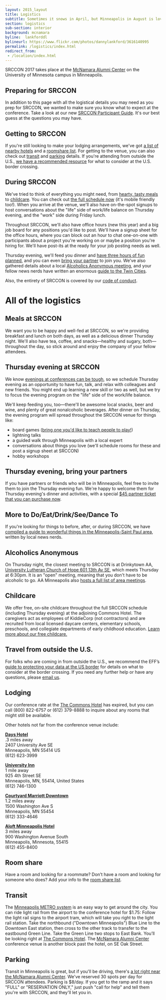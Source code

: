 ```yaml
---
layout: 2015_layout
title: Logistics
subtitle: Sometimes it snows in April, but Minneapolis in August is lovely, as is our light-filled venue.
section: logistics
sub-section: interior
background: mcnamara
byline:  lankforddl
bylineurl: https://www.flickr.com/photos/dannylankford/3616140995
permalink: /logistics/index.html
redirect_from:
 - /location/index.html
---
```

SRCCON 2017 takes place at the <a href="https://www.google.com/maps/place/mcnamara+alumni+center/@44.975251,-93.227871,15z/data=!4m2!3m1!1s0x0:0x5f984f594ceab6ad?sa=X&ei=9qzmVISFC4iegwTskYDYCg&ved=0CIcBEPwSMBA">McNamara Alumni Center</a> on the University of Minnesota campus in Minneapolis.

## Preparing for SRCCON
In addition to this page with all the logistical details you may need as you prep for SRCCON, we wanted to make sure you know what to expect at the conference. Take a look at our new [SRCCON Participant Guide](/guide/participant/index.html). It's our best guess at the questions you may have.

## Getting to SRCCON
If you're still looking to make your lodging arrangements, we've got [a list of nearby hotels](#lodging) and a [roomshare list](#room-share). For getting to the venue, you can also check out [transit](#transit) and [parking](#parking) details. If you're attending from outside the U.S., [we have a recommended resource](#travel-from-outside-the-us) for what to consider at the U.S. border crossing.

## During SRCCON
We've tried to think of everything you might need, from [hearty, tasty meals](#meals-at-srccon) to [childcare](#childcare). You can check out [the full schedule now](http://schedule.srccon.org/) (it's mobile friendly too!). When you arrive at the venue, we'll also have on-the-spot signups to host conversations about the "life" side of work/life balance on Thursday evening, and the "work" side during Friday lunch.

Throughout SRCCON, we'll also have office hours (new this year) and a big job board for any positions you'd like to post. We'll have a signup sheet for the office hours, where you can block out an hour to chat one-on-one with participants about a project you're working on or maybe a position you're hiring for. We'll have post-its at the ready for your job posting needs as well.

Thursday evening, we'll feed you dinner and [have three hours of fun planned](#thursday-evening-at-srccon), and you can even [bring your partner](#thursday-evening-bring-your-partners) to join you. We've also gathered details about a local [Alcoholics Anonymous meeting](#alcoholics-anonymous), and your fellow news nerds have written an enormous [guide to the Twin Cities](#more-to-doeatdrinkseedance-to).

Also, the entirety of SRCCON is covered by our [code of conduct](/conduct).

# All of the logistics

## Meals at SRCCON
We want you to be happy and well-fed at SRCCON, so we're providing breakfast and lunch on both days, as well as a delicious dinner Thursday night. We'll also have tea, coffee, and snacks—healthy and sugary, both—throughout the day, so stick around and enjoy the company of your fellow attendees.

## Thursday evening at SRCCON
We know [evenings at conferences can be tough](https://opennews.org/blog/srccon-thursday/), so we schedule Thursday evening as an opportunity to have fun, talk, and relax with colleagues and new friends. You might end up learning a new skill or two as well, but we try to focus the evening program on the "life" side of the work/life balance.

We'll keep feeding you, too—there'll be awesome local snacks, beer and wine, and plenty of great nonalcoholic beverages. After dinner on Thursday, the evening program will spread throughout the SRCCON venue for things like:

* board games ([bring one you'd like to teach people to play!](https://etherpad.opennews.org/p/BoardGames))
* lightning talks
* a guided walk through Minneapolis with a local expert
* conversations about things you love (we'll schedule rooms for these and post a signup sheet at SRCCON)
* hobby workshops

## Thursday evening, bring your partners
If you have partners or friends who will be in Minneapolis, feel free to invite them to join the Thursday evening fun. We're happy to welcome them for Thursday evening's dinner and activities, with a special <a href="https://www.eventbrite.com/e/srccon-2017-partner-ticket-tickets-36309639108">$45 partner ticket that you can purchase now</a>.

## More to Do/Eat/Drink/See/Dance To
If you're looking for things to before, after, or during SRCCON, we have [compiled a guide to wonderful things in the Minneapolis-Saint Paul area](/guide/index.html), written by local news nerds.

## Alcoholics Anonymous
On Thursday night, the closest meeting to SRCCON is at Drinkytown AA, [University Lutheran Church of Hope 601 13th Av SE](https://www.google.com/maps/place/University+Lutheran+Church+of+Hope/@44.983557,-93.235761,15z/data=!4m2!3m1!1s0x0:0x7e2b9cb466a3fbda?sa=X&ei=4jiEVZyHMcbgoASy45voCQ&ved=0CG8Q_BIwCg), which meets Thursday at 6:30pm. It is an "open" meeting, meaning that you don't have to be alcoholic to go. AA Minneapolis also [hosts a full list of area meetings](http://www.aaminneapolis.org/pages/meeting/meetings.asp?Location=74&Name=Minneapolis%2C%20Southeast&Image=minneapolissoutheast.gif#Thursday).

## Childcare
We offer free, on-site childcare throughout the full SRCCON schedule (including Thursday evening) at the adjoining Commons Hotel. The caregivers act as employees of KiddieCorp (not contractors) and are recruited from local licensed daycare centers, elementary schools, preschools, and collegiate departments of early childhood education. [Learn more about our free childcare.](/childcare)

## Travel from outside the U.S.

For folks who are coming in from outside the U.S., we recommend the EFF’s [guide to protecting your data at the US border](https://www.eff.org/wp/digital-privacy-us-border-2017) for details on what to consider at the border crossing. If you need any further help or have any questions, please [email us](mailto:srccon@opennews.org).

## Lodging
Our conference rate at the [The Commons Hotel](http://www.commonshotel.com/) has expired, but you can call (800) 822-6757 or (612) 379-8888 to inquire about any rooms that might still be available.

Other hotels not far from the conference venue include:

**[Days Hotel](http://www.daysinn.com/hotels/minnesota/minneapolis/days-inn-hotel-university-ave-se/hotel-overview)**  
.3 miles away  
2407 University Ave SE  
Minneapolis, MN 55414 US  
(612) 623-3999

**[University Inn](http://www.universityinnmn.com/)**  
1 mile away  
925 4th Street SE  
Minneapolis, MN, 55414, United States  
(612) 746-1300

**[Courtyard Marriott Downtown](http://courtyard.marriott.com/mspdc)**  
1.2 miles away  
1500 Washington Ave S  
Minneapolis, MN 55454  
(612) 333-4646

**[Aloft Minneapolis Hotel](http://www.aloftminneapolis.com/)**  
3 miles away  
900 Washington Avenue South  
Minneapolis, Minnesota, 55415  
(612) 455-8400

## Room share
Have a room and looking for a roommate? Don’t have a room and looking for someone who does? Add your info to the [room share list](https://etherpad.opennews.org/p/srcconRoomShare2017).

## Transit
The [Minneapolis METRO system](http://www.metrotransit.org/metro-system) is an easy way to get around the city. You can ride light rail from the airport to the conference hotel for $1.75: Follow the light rail signs to the airport tram, which will take you right to the light rail station. Take the northbound ("Downtown Minneapolis") Blue Line to the Downtown East station, then cross to the other track to transfer to the eastbound Green Line. Take the Green Line two stops to East Bank. You’ll be looking right at [The Commons Hotel](http://www.commonshotel.com). The [McNamara Alumni Center](http://www.mac-events.org/) conference venue is another block past the hotel, on SE Oak Street.

## Parking
Transit in Minneapolis is great, but if you'll be driving, there's [a lot right near the McNamara Alumni Center](http://mac-events.org/directions/). We've reserved 30 spots per day for SRCCON attendees. Parking is $8/day. If you get to the ramp and it says "FULL" or "RESERVATION ONLY," just push "call for help" and tell them you're with SRCCON, and they'll let you in.
